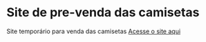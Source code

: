 # Site de pre-venda das camisetas
Site temporário para venda das camisetas
[Acesse o site aqui](http://camisetas.devparana.org)
